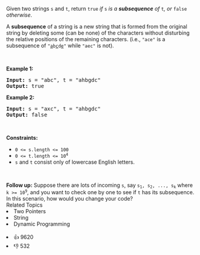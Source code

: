 <p>Given two strings <code>s</code> and <code>t</code>, return <code>true</code><em> if </em><code>s</code><em> is a <strong>subsequence</strong> of </em><code>t</code><em>, or </em><code>false</code><em> otherwise</em>.</p>

<p>A <strong>subsequence</strong> of a string is a new string that is formed from the original string by deleting some (can be none) of the characters without disturbing the relative positions of the remaining characters. (i.e., <code>"ace"</code> is a subsequence of <code>"<u>a</u>b<u>c</u>d<u>e</u>"</code> while <code>"aec"</code> is not).</p>

<p>&nbsp;</p> 
<p><strong class="example">Example 1:</strong></p> 
<pre><strong>Input:</strong> s = "abc", t = "ahbgdc"
<strong>Output:</strong> true
</pre>
<p><strong class="example">Example 2:</strong></p> 
<pre><strong>Input:</strong> s = "axc", t = "ahbgdc"
<strong>Output:</strong> false
</pre> 
<p>&nbsp;</p> 
<p><strong>Constraints:</strong></p>

<ul> 
 <li><code>0 &lt;= s.length &lt;= 100</code></li> 
 <li><code>0 &lt;= t.length &lt;= 10<sup>4</sup></code></li> 
 <li><code>s</code> and <code>t</code> consist only of lowercase English letters.</li> 
</ul>

<p>&nbsp;</p> 
<strong>Follow up:</strong> Suppose there are lots of incoming 
<code>s</code>, say 
<code>s<sub>1</sub>, s<sub>2</sub>, ..., s<sub>k</sub></code> where 
<code>k &gt;= 10<sup>9</sup></code>, and you want to check one by one to see if 
<code>t</code> has its subsequence. In this scenario, how would you change your code?

<div><div>Related Topics</div><div><li>Two Pointers</li><li>String</li><li>Dynamic Programming</li></div></div><br><div><li>👍 9620</li><li>👎 532</li></div>